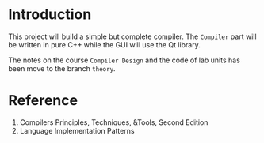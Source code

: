 # Introduction
This project will build a simple but complete compiler. The `Compiler` part will be written in pure C++ while the GUI will use the Qt library.

The notes on the course `Compiler Design` and the code of lab units has been move to the branch `theory`.

# Reference
1. Compilers Principles, Techniques, &Tools, Second Edition
2. Language Implementation Patterns
